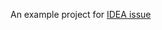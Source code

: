 An example project for [IDEA issue](https://youtrack.jetbrains.com/issue/IDEA-318007/Gradle-sync-should-be-successful-if-the-buildSrc-uses-classes-loaded-in-settings)
